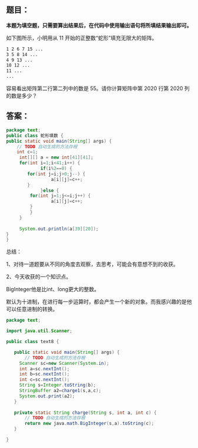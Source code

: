 ## 题目：

**本题为填空题，只需要算出结果后，在代码中使用输出语句将所填结果输出即可。**

如下图所示，小明用从 11 开始的正整数“蛇形”填充无限大的矩阵。

```txt
1 2 6 7 15 ...
3 5 8 14 ...
4 9 13 ...
10 12 ...
11 ...
...
```

容易看出矩阵第二行第二列中的数是 55。请你计算矩阵中第 2020 行第 2020 列的数是多少？

## 答案：

```java
package text;
public class 蛇形填数 {
public static void main(String[] args) {
	// TODO 自动生成的方法存根
	int c=1;
     int[][] a = new int[41][41];
     for(int i=1;i<41;i++) {
    		 if(i%2==0) {
    	for(int j=i;j>0;j--) {
    			 a[i][j]=c++;
    	}
    		 }else {
    	 for(int j=1;j<=i;j++) { 
    			 a[i][j]=c++;
    	 }
    	 }
     }
   
     System.out.println(a[39][20]);
}
}
```

总结：

1、对待一道题要从不同的角度去观察，去思考，可能会有意想不到的收获。

2、今天收获的一个知识点。

BigInteger他是比int、long更大的整数。

默认为十进制，在进行每一步运算时，都会产生一个新的对象。而我感兴趣的是他可以任意进制的转换。

```java
package text;

import java.util.Scanner;

public class text8 {

​	public static void main(String[] args) {
​		// TODO 自动生成的方法存根
​     Scanner sc=new Scanner(System.in);
​     int a=sc.nextInt();
​     int b=sc.nextInt();
​     int c=sc.nextInt();
​     String s=Integer.toString(b);
​     StringBuffer a2=charge1(s,a,c);
​     System.out.print(a2);
​	}
    
​	private static String charge(String s, int a, int c) {
​		// TODO 自动生成的方法存根
​		return new java.math.BigInteger(s,a).toString(c);
​	}

}
```

